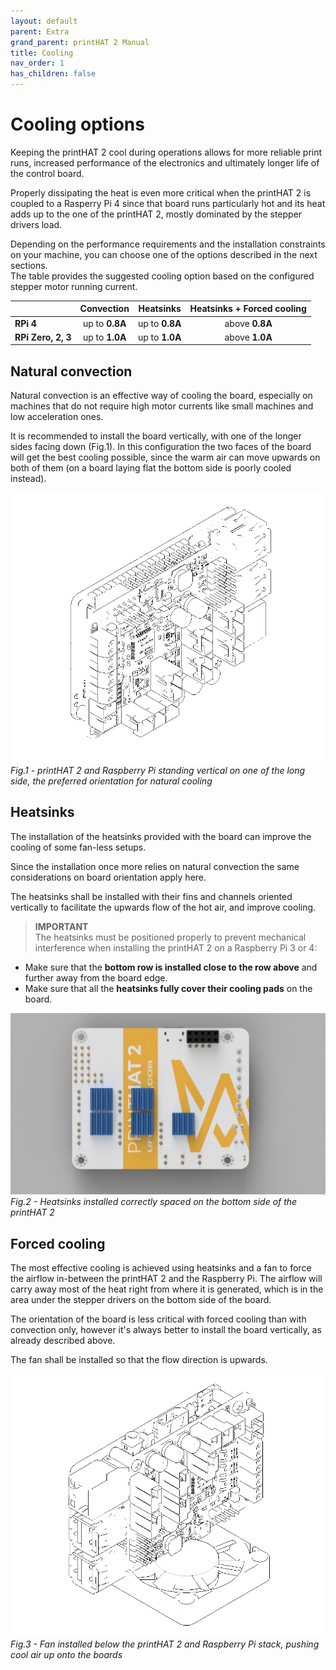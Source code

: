 ```yaml
---
layout: default
parent: Extra
grand_parent: printHAT 2 Manual
title: Cooling
nav_order: 1
has_children: false
---
```


# Cooling options

Keeping the printHAT 2 cool during operations allows for more reliable print runs, increased performance of the electronics and ultimately longer life of the control board.  

Properly dissipating the heat is even more critical when the printHAT 2 is coupled to a Rasperry Pi 4 since that board runs particularly hot and its heat adds up to the one of the printHAT 2, mostly dominated by the stepper drivers load.

Depending on the performance requirements and the installation constraints on your machine, you can choose one of the options described in the next sections.  
The table provides the suggested cooling option based on the configured stepper motor running current.

| | Convection  | Heatsinks | Heatsinks + Forced cooling |
| :------------------------- | :-------------------------:|:-------:|:-------:|
| **RPi 4**| up to **0.8A** | up to **0.8A** | above **0.8A** |
| **RPi Zero, 2, 3** | up to **1.0A** | up to **1.0A** | above **1.0A** |

## Natural convection
Natural convection is an effective way of cooling the board, especially on machines that do not require high motor currents like small machines and low acceleration ones.

It is recommended to install the board vertically, with one of the longer sides facing down (Fig.1). In this configuration the two faces of the board will get the best cooling possible, since the warm air can move upwards on both of them (on a board laying flat the bottom side is poorly cooled instead).

![convection](../assets/img/phat2_vertical.png)
*Fig.1 - printHAT 2 and Raspberry Pi standing vertical on one of the long side, the preferred orientation for natural cooling*

## Heatsinks
The installation of the heatsinks provided with the board can improve the cooling of some fan-less setups.

Since the installation once more relies on natural convection the same considerations on board orientation apply here.  

The heatsinks shall be installed with their fins and channels oriented vertically to facilitate the upwards flow of the hot air, and improve cooling.

> **IMPORTANT**  
> The heatsinks must be positioned properly to prevent mechanical interference when installing the printHAT 2 on a Raspberry Pi 3 or 4:  
- Make sure that the **bottom row is installed close to the row above** and further away from the board edge.  
- Make sure that all the **heatsinks fully cover their cooling pads** on the board.  

![heatsinks](../assets/img/phat2_heatsinks.png)
*Fig.2 - Heatsinks installed correctly spaced on the bottom side of the printHAT 2*

## Forced cooling
The most effective cooling is achieved using heatsinks and a fan to force the airflow in-between the printHAT 2 and the Raspberry Pi.
The airflow will carry away most of the heat right from where it is generated, which is in the area under the stepper drivers on the bottom side of the board.

The orientation of the board is less critical with forced cooling than with convection only, however it's always better to install the board vertically, as already described above.

The fan shall be installed so that the flow direction is upwards.  

![forced-cooling](../assets/img/phat2_fan.png)
*Fig.3 - Fan installed below the printHAT 2 and Raspberry Pi stack, pushing cool air up onto the boards*
